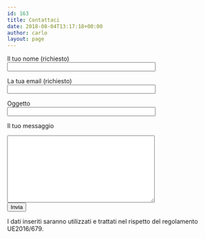 ```yaml
---
id: 163
title: Contattaci
date: 2018-08-04T13:17:18+00:00
author: carlo
layout: page
---
```


<form action="https://formspree.io/{{ site.contactus_email }}" method="POST" >

<label> Il tuo nome (richiesto)<br>
<input type="text" name="your-name" value="" size="40" class="wpcf7-form-control wpcf7-text wpcf7-validates-as-required" aria-required="true" aria-invalid="false" />
</label>

<label> La tua email (richiesto)<br>
<input type="email" name="your-email" value="" size="40" class="wpcf7-form-control wpcf7-text wpcf7-email wpcf7-validates-as-required wpcf7-validates-as-email" aria-required="true" aria-invalid="false"/>
</label>

<label> Oggetto<br>
<input type="text" name="your-subject" value="" size="40" class="wpcf7-form-control wpcf7-text" aria-invalid="false"/>
</label>

<label> Il tuo messaggio<br>
<textarea name="your-message" cols="40" rows="10" class="wpcf7-form-control wpcf7-textarea" aria-invalid="false"></textarea>
</label>

<div>
  <input type="submit" value="Invia" class="button button-primary">
<div>
<p>I dati inseriti saranno utilizzati e trattati nel rispetto del regolamento UE2016/679.</p>

</form>
